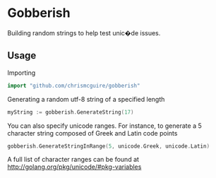 Gobberish
=========
Building random strings to help test unic�de issues.

Usage
-----
Importing
```Go
import "github.com/chrismcguire/gobberish"
```

Generating a random utf-8 string of a specified length
```Go
myString := gobberish.GenerateString(17)
```

You can also specify unicode ranges. For instance, to generate a 5 character string composed of Greek and Latin code points
```Go
gobberish.GenerateStringInRange(5, unicode.Greek, unicode.Latin)
```
A full list of character ranges can be found at http://golang.org/pkg/unicode/#pkg-variables
